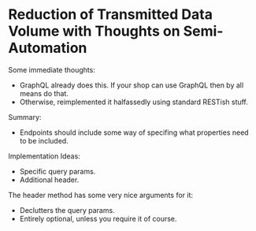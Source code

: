 Reduction of Transmitted Data Volume with Thoughts on Semi-Automation
=====================================================================

Some immediate thoughts:
- GraphQL already does this.  If your shop can use GraphQL then by all means do that.
- Otherwise, reimplemented it halfassedly using standard RESTish stuff.

Summary:
- Endpoints should include some way of specifing what properties need to be included.

Implementation Ideas:
- Specific query params.
- Additional header.

The header method has some very nice arguments for it:
- Declutters the query params.
- Entirely optional, unless you require it of course.
